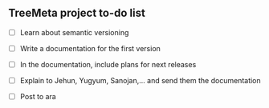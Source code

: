 ## TreeMeta project to-do list
- [ ] Learn about semantic versioning 
- [ ] Write a documentation for the first version 
- [ ] In the documentation, include plans for next releases 
- [ ] Explain to Jehun, Yugyum, Sanojan,... and send them the documentation 
- [ ] Post to ara

